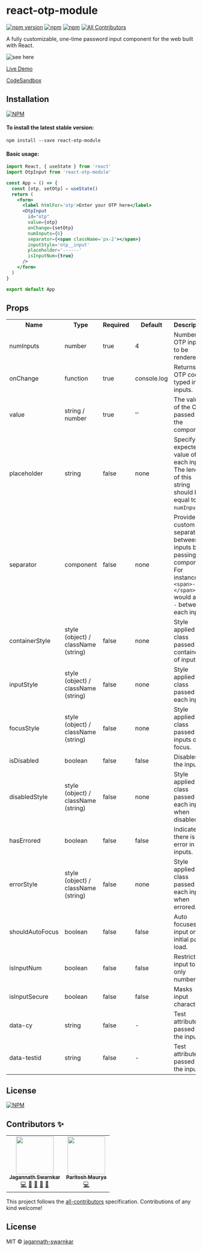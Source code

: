 # react-otp-module

[![npm version](https://badge.fury.io/js/react-otp-module.svg)](https://badge.fury.io/js/react-otp-module) [![npm](https://img.shields.io/npm/dw/react-otp-module.svg?logo=npm)](https://www.npmjs.com/package/react-otp-module) [![npm](https://img.shields.io/bundlephobia/minzip/react-otp-module)](https://www.npmjs.com/package/react-otp-module)
[![All Contributors](https://img.shields.io/badge/all_contributors-7-orange.svg?style=flat-square)](#contributors-)

<!-- ALL-CONTRIBUTORS-BADGE:END -->

A fully customizable, one-time password input component for the web built with React.

![see here](https://media.giphy.com/media/lN98dFU6h3oP0wWS5x/giphy.gif)

[Live Demo](https://5xixc0.csb.app/)

[CodeSandbox](https://codesandbox.io/s/react-opt-module-5xixc0)


## Installation

[![NPM](https://nodei.co/npm/react-otp-module.png?compact=true)](https://nodei.co/npm/react-otp-module/)

#### To install the latest stable version:

```
npm install --save react-otp-module
```

#### Basic usage:

```jsx
import React, { useState } from 'react'
import OtpInput from 'react-otp-module'

const App = () => {
  const [otp, setOtp] = useState()
  return (
    <form>
      <label htmlFor='otp'>Enter your OTP here</label>
      <OtpInput
        id="otp"
        value={otp}
        onChange={setOtp}
        numInputs={6}
        separator={<span className='px-2'></span>}
        inputStyle='otp__input'
        placeholder='------'
        isInputNum={true}
      />
    </form>
  )
}

export default App
```

## Props

<table>
  <tr>
    <th>Name<br/></th>
    <th>Type</th>
    <th>Required</th>
    <th>Default</th>
    <th>Description</th>
  </tr>
  <tr>
    <td>numInputs</td>
    <td>number</td>
    <td>true</td>
    <td>4</td>
    <td>Number of OTP inputs to be rendered.</td>
  </tr>
  <tr>
    <td>onChange</td>
    <td>function</td>
    <td>true</td>
    <td>console.log</td>
    <td>Returns OTP code typed in inputs.</td>
  </tr>
  <tr>
    <td>value</td>
    <td>string / number</td>
    <td>true</td>
    <td>''</td>
    <td>The value of the OTP passed into the component.</td>
  </tr>
    <tr>
     <td>placeholder</td>
     <td>string</td>
     <td>false</td>
     <td>none</td>
     <td>Specify an expected value of each input. The length of this string should be equal to <code>numInputs</code>.</td>
   </tr>
  <tr>
    <td>separator</td>
    <td>component<br/></td>
    <td>false</td>
    <td>none</td>
    <td>Provide a custom separator between inputs by passing a component. For instance, <code>&lt;span&gt;-&lt;/span&gt;</code> would add <code>-</code> between each input.</td>
  </tr>
  <tr>
    <td>containerStyle</td>
    <td>style (object) / className (string)</td>
    <td>false</td>
    <td>none</td>
    <td>Style applied or class passed to container of inputs.</td>
  </tr>
  <tr>
    <td>inputStyle</td>
    <td>style (object) / className (string)</td>
    <td>false</td>
    <td>none</td>
    <td>Style applied or class passed to each input.</td>
  </tr>
  <tr>
    <td>focusStyle</td>
    <td>style (object) / className (string)</td>
    <td>false</td>
    <td>none</td>
    <td>Style applied or class passed to inputs on focus.</td>
  </tr>
  <tr>
    <td>isDisabled</td>
    <td>boolean</td>
    <td>false</td>
    <td>false</td>
    <td>Disables all the inputs.</td>
  </tr>
  <tr>
    <td>disabledStyle</td>
    <td>style (object) / className (string)</td>
    <td>false</td>
    <td>none</td>
    <td>Style applied or class passed to each input when disabled.</td>
  </tr>
  <tr>
    <td>hasErrored</td>
    <td>boolean</td>
    <td>false</td>
    <td>false</td>
    <td>Indicates there is an error in the inputs.</td>
  </tr>
  <tr>
    <td>errorStyle</td>
    <td>style (object) / className (string)</td>
    <td>false</td>
    <td>none</td>
    <td>Style applied or class passed to each input when errored.</td>
  </tr>
  <tr>
    <td>shouldAutoFocus</td>
    <td>boolean</td>
    <td>false</td>
    <td>false</td>
    <td>Auto focuses input on initial page load.</td>
  </tr>
  <tr>
    <td>isInputNum</td>
    <td>boolean</td>
    <td>false</td>
    <td>false</td>
    <td>Restrict input to only numbers.</td>
  </tr>
  <tr>
    <td>isInputSecure</td>
    <td>boolean</td>
    <td>false</td>
    <td>false</td>
    <td>Masks input characters.</td>
  </tr>
  <tr>
    <td>data-cy</td>
    <td>string</td>
    <td>false</td>
    <td>-</td>
    <td>Test attribute passed to the inputs.</td>
  </tr>
  <tr>
    <td>data-testid</td>
    <td>string</td>
    <td>false</td>
    <td>-</td>
    <td>Test attribute passed to the inputs.</td>
  </tr>
</table>


## License

[![NPM](https://img.shields.io/npm/l/react-otp-module)](https://github.com/devfolioco/react-otp-module/blob/master/LICENSE)

## Contributors ✨

<table>
  <tr>
    <td align="center"><a href="https://jagan.pro"><img src="https://avatars.githubusercontent.com/u/43448819?v=4?s=100" width="100px;" alt=""/><br /><sub><b> Jagannath Swarnkar</b></sub></a><br /><a href="https://github.com/jagannath-swarnkar/react-otp-module/commits?author=apollonian" title="Code">💻</a> <a href="#design-apollonian" title="Design">🎨</a> <a href="#maintenance-apollonian" title="Maintenance">🚧</a> <a href="#ideas-apollonian" title="Ideas, Planning, & Feedback">🤔</a> <a href="https://github.com/jagannath-swarnkar/react-otp-module/pulls?q=is%3Apr+reviewed-by%3Aapollonian" title="Reviewed Pull Requests">👀</a></td>
    <td align="center"><a href="https://github.com/paritoshmaurya"><img src="https://avatars.githubusercontent.com/u/76396349?v=4?s=100" width="100px;" alt=""/><br /><sub><b>Paritosh Maurya</b></sub></a><br /><a href="https://github.com/devfolioco/react-otp-module/commits?author=causztic" title="Code">💻</a></td>
  </tr>
</table>

<!-- markdownlint-restore -->
<!-- prettier-ignore-end -->

<!-- ALL-CONTRIBUTORS-LIST:END -->

This project follows the [all-contributors](https://github.com/all-contributors/all-contributors) specification. Contributions of any kind welcome!

## License

MIT © [jagannath-swarnkar](https://github.com/jagannath-swarnkar)
